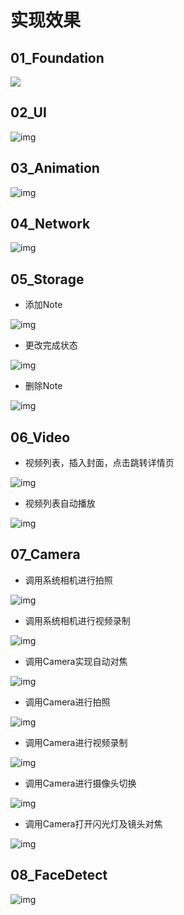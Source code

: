 # 实现效果

## 01_Foundation

<img src = "01_Foundation/pics/homework_20190118.gif" >

## 02_UI

![img](02_UI/pics/homework_exercise1_20190119.gif)

## 03_Animation

![img](03_Animation/pics/homework_erercise1_20190121.gif)

## 04_Network

![img](04_Network/pics/chapter4_exercise1_20190122.gif)

## 05_Storage

* 添加Note

![img](05_Storage/pics/basic_homework_add_note.gif)

* 更改完成状态

![img](05_Storage/pics/basic_homework_done_note.gif)

* 删除Note

![img](05_Storage/pics/basic_homework_delete_note.gif)


## 06_Video

* 视频列表，插入封面，点击跳转详情页

![img](06_Video/pics/homework_20190125_ShowVideos_And_Details.gif)
* 视频列表自动播放

![img](06_Video/pics/homework_20190125_AutoDisplay.gif)


## 07_Camera

*  调用系统相机进行拍照

![img](07_Camera/pics/homework_20190125_capturePhoto.gif)

*  调用系统相机进行视频录制

![img](07_Camera/pics/homework_20190125_captureVideo.gif)
    
*  调用Camera实现自动对焦

![img](07_Camera/pics/homework_20190125_autoFocus.gif)

*  调用Camera进行拍照

![img](07_Camera/pics/homework_20190125_capturePhotoByCamera.gif)

*  调用Camera进行视频录制

![img](07_Camera/pics/homework_20190125_captureVideoByCamera.gif)

*  调用Camera进行摄像头切换

![img](07_Camera/pics/homework_20190125_ConvertCamera.gif)
    
*  调用Camera打开闪光灯及镜头对焦

![img](07_Camera/pics/homework_20190125_FlASH_AND_ZOOM.gif)


## 08_FaceDetect

![img](08_FaceDetect/pics/homework_20190126_facedetect.gif)
